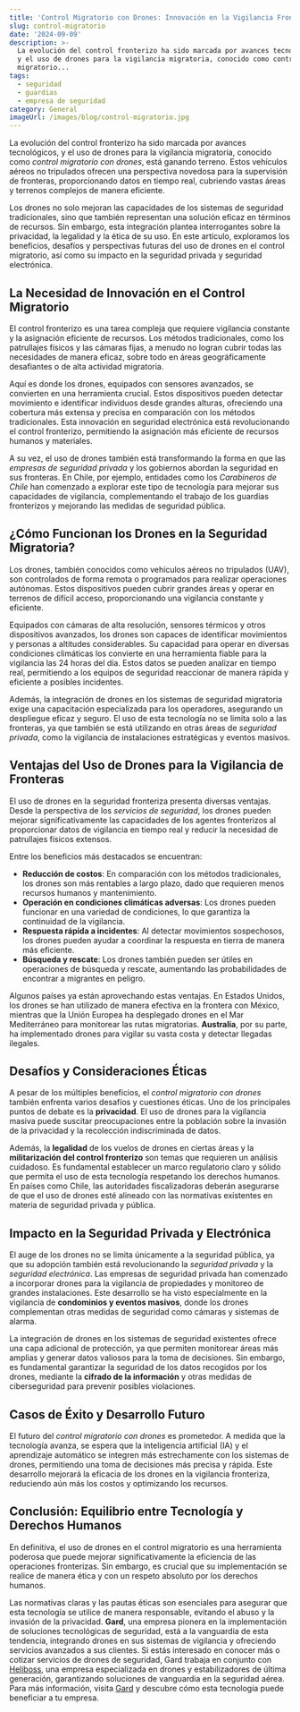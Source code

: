 ```yaml
---
title: 'Control Migratorio con Drones: Innovación en la Vigilancia Fronteriza'
slug: control-migratorio
date: '2024-09-09'
description: >-
  La evolución del control fronterizo ha sido marcada por avances tecnológicos,
  y el uso de drones para la vigilancia migratoria, conocido como control
  migratorio...
tags:
  - seguridad
  - guardias
  - empresa de seguridad
category: General
imageUrl: /images/blog/control-migratorio.jpg
---
```



<p>La evolución del control fronterizo ha sido marcada por avances tecnológicos, y el uso de drones para la vigilancia migratoria, conocido como <em>control migratorio con drones</em>, está ganando terreno. Estos vehículos aéreos no tripulados ofrecen una perspectiva novedosa para la supervisión de fronteras, proporcionando datos en tiempo real, cubriendo vastas áreas y terrenos complejos de manera eficiente.</p>



<p>Los drones no solo mejoran las capacidades de los sistemas de seguridad tradicionales, sino que también representan una solución eficaz en términos de recursos. Sin embargo, esta integración plantea interrogantes sobre la privacidad, la legalidad y la ética de su uso. En este artículo, exploramos los beneficios, desafíos y perspectivas futuras del uso de drones en el control migratorio, así como su impacto en la seguridad privada y seguridad electrónica.</p>



<h2 class="wp-block-heading" id="h-la-necesidad-de-innovacion-en-el-control-migratorio">La Necesidad de Innovación en el Control Migratorio</h2>



<p>El control fronterizo es una tarea compleja que requiere vigilancia constante y la asignación eficiente de recursos. Los métodos tradicionales, como los patrullajes físicos y las cámaras fijas, a menudo no logran cubrir todas las necesidades de manera eficaz, sobre todo en áreas geográficamente desafiantes o de alta actividad migratoria.</p>



<p>Aquí es donde los drones, equipados con sensores avanzados, se convierten en una herramienta crucial. Estos dispositivos pueden detectar movimiento e identificar individuos desde grandes alturas, ofreciendo una cobertura más extensa y precisa en comparación con los métodos tradicionales. Esta innovación en seguridad electrónica está revolucionando el control fronterizo, permitiendo la asignación más eficiente de recursos humanos y materiales.</p>



<p>A su vez, el uso de drones también está transformando la forma en que las <em>empresas de seguridad privada</em> y los gobiernos abordan la seguridad en sus fronteras. En Chile, por ejemplo, entidades como los <em>Carabineros de Chile</em> han comenzado a explorar este tipo de tecnología para mejorar sus capacidades de vigilancia, complementando el trabajo de los guardias fronterizos y mejorando las medidas de seguridad pública.</p>



<h2 class="wp-block-heading" id="h-como-funcionan-los-drones-en-la-seguridad-migratoria">¿Cómo Funcionan los Drones en la Seguridad Migratoria?</h2>



<p>Los drones, también conocidos como vehículos aéreos no tripulados (UAV), son controlados de forma remota o programados para realizar operaciones autónomas. Estos dispositivos pueden cubrir grandes áreas y operar en terrenos de difícil acceso, proporcionando una vigilancia constante y eficiente.</p>



<p>Equipados con cámaras de alta resolución, sensores térmicos y otros dispositivos avanzados, los drones son capaces de identificar movimientos y personas a altitudes considerables. Su capacidad para operar en diversas condiciones climáticas los convierte en una herramienta fiable para la vigilancia las 24 horas del día. Estos datos se pueden analizar en tiempo real, permitiendo a los equipos de seguridad reaccionar de manera rápida y eficiente a posibles incidentes.</p>



<p>Además, la integración de drones en los sistemas de seguridad migratoria exige una capacitación especializada para los operadores, asegurando un despliegue eficaz y seguro. El uso de esta tecnología no se limita solo a las fronteras, ya que también se está utilizando en otras áreas de <em>seguridad privada</em>, como la vigilancia de instalaciones estratégicas y eventos masivos.</p>



<h2 class="wp-block-heading" id="h-ventajas-del-uso-de-drones-para-la-vigilancia-de-fronteras">Ventajas del Uso de Drones para la Vigilancia de Fronteras</h2>



<p>El uso de drones en la seguridad fronteriza presenta diversas ventajas. Desde la perspectiva de los <em>servicios de seguridad</em>, los drones pueden mejorar significativamente las capacidades de los agentes fronterizos al proporcionar datos de vigilancia en tiempo real y reducir la necesidad de patrullajes físicos extensos.</p>



<p>Entre los beneficios más destacados se encuentran:</p>



<ul class="wp-block-list">
<li><strong>Reducción de costos</strong>: En comparación con los métodos tradicionales, los drones son más rentables a largo plazo, dado que requieren menos recursos humanos y mantenimiento.</li>



<li><strong>Operación en condiciones climáticas adversas</strong>: Los drones pueden funcionar en una variedad de condiciones, lo que garantiza la continuidad de la vigilancia.</li>



<li><strong>Respuesta rápida a incidentes</strong>: Al detectar movimientos sospechosos, los drones pueden ayudar a coordinar la respuesta en tierra de manera más eficiente.</li>



<li><strong>Búsqueda y rescate</strong>: Los drones también pueden ser útiles en operaciones de búsqueda y rescate, aumentando las probabilidades de encontrar a migrantes en peligro.</li>
</ul>



<p>Algunos países ya están aprovechando estas ventajas. En Estados Unidos, los drones se han utilizado de manera efectiva en la frontera con México, mientras que la Unión Europea ha desplegado drones en el Mar Mediterráneo para monitorear las rutas migratorias. <strong>Australia</strong>, por su parte, ha implementado drones para vigilar su vasta costa y detectar llegadas ilegales.</p>



<h2 class="wp-block-heading" id="h-desafios-y-consideraciones-eticas">Desafíos y Consideraciones Éticas</h2>



<p>A pesar de los múltiples beneficios, el <em>control migratorio con drones</em> también enfrenta varios desafíos y cuestiones éticas. Uno de los principales puntos de debate es la <strong>privacidad</strong>. El uso de drones para la vigilancia masiva puede suscitar preocupaciones entre la población sobre la invasión de la privacidad y la recolección indiscriminada de datos.</p>



<p>Además, la <strong>legalidad</strong> de los vuelos de drones en ciertas áreas y la <strong>militarización del control fronterizo</strong> son temas que requieren un análisis cuidadoso. Es fundamental establecer un marco regulatorio claro y sólido que permita el uso de esta tecnología respetando los derechos humanos. En países como Chile, las autoridades fiscalizadoras deberán asegurarse de que el uso de drones esté alineado con las normativas existentes en materia de seguridad privada y pública.</p>



<h2 class="wp-block-heading" id="h-impacto-en-la-seguridad-privada-y-electronica">Impacto en la Seguridad Privada y Electrónica</h2>



<p>El auge de los drones no se limita únicamente a la seguridad pública, ya que su adopción también está revolucionando la <em>seguridad privada</em> y la <em>seguridad electrónica</em>. Las empresas de seguridad privada han comenzado a incorporar drones para la vigilancia de propiedades y monitoreo de grandes instalaciones. Este desarrollo se ha visto especialmente en la vigilancia de <strong>condominios y eventos masivos</strong>, donde los drones complementan otras medidas de seguridad como cámaras y sistemas de alarma.</p>



<p>La integración de drones en los sistemas de seguridad existentes ofrece una capa adicional de protección, ya que permiten monitorear áreas más amplias y generar datos valiosos para la toma de decisiones. Sin embargo, es fundamental garantizar la seguridad de los datos recogidos por los drones, mediante la <strong>cifrado de la información</strong> y otras medidas de ciberseguridad para prevenir posibles violaciones.</p>



<h2 class="wp-block-heading" id="h-casos-de-exito-y-desarrollo-futuro">Casos de Éxito y Desarrollo Futuro</h2>



<p>El futuro del <em>control migratorio con drones</em> es prometedor. A medida que la tecnología avanza, se espera que la inteligencia artificial (IA) y el aprendizaje automático se integren más estrechamente con los sistemas de drones, permitiendo una toma de decisiones más precisa y rápida. Este desarrollo mejorará la eficacia de los drones en la vigilancia fronteriza, reduciendo aún más los costos y optimizando los recursos.</p>



<h2 class="wp-block-heading" id="h-conclusion-equilibrio-entre-tecnologia-y-derechos-humanos">Conclusión: Equilibrio entre Tecnología y Derechos Humanos</h2>



<p>En definitiva, el uso de drones en el control migratorio es una herramienta poderosa que puede mejorar significativamente la eficiencia de las operaciones fronterizas. Sin embargo, es crucial que su implementación se realice de manera ética y con un respeto absoluto por los derechos humanos.</p>



<p>Las normativas claras y las pautas éticas son esenciales para asegurar que esta tecnología se utilice de manera responsable, evitando el abuso y la invasión de la privacidad. <strong>Gard</strong>, una empresa pionera en la implementación de soluciones tecnológicas de seguridad, está a la vanguardia de esta tendencia, integrando drones en sus sistemas de vigilancia y ofreciendo servicios avanzados a sus clientes. Si estás interesado en conocer más o cotizar servicios de drones de seguridad, Gard trabaja en conjunto con <a href="https://heliboss.cl/788-drones-y-estabilizadores" rel="noopener noreferrer" target="_blank">Heliboss</a>, una empresa especializada en drones y estabilizadores de última generación, garantizando soluciones de vanguardia en la seguridad aérea. Para más información, visita <a href="https://gard.cl" rel="noopener noreferrer" target="_blank">Gard</a> y descubre cómo esta tecnología puede beneficiar a tu empresa.</p>
